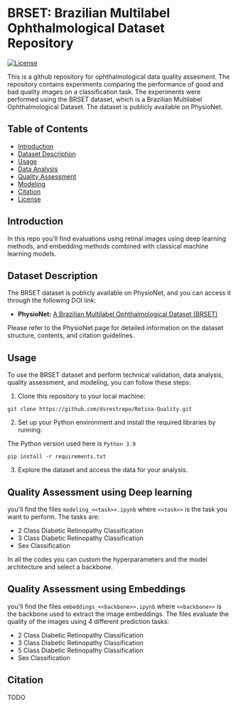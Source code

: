 # BRSET: Brazilian Multilabel Ophthalmological Dataset Repository

[![License](https://img.shields.io/badge/license-MIT-blue.svg)](LICENSE)


This is a github repository for ophthalmological data quality assesment. The repository contains experiments comparing the performance of good and bad quality images on a classification task. The experiments were performed using the BRSET dataset, which is a Brazilian Multilabel Ophthalmological Dataset. The dataset is publicly available on PhysioNet.

## Table of Contents
- [Introduction](#introduction)
- [Dataset Description](#dataset-description)
- [Usage](#usage)
- [Data Analysis](#data-analysis)
- [Quality Assessment](#quality-assessment)
- [Modeling](#modeling)
- [Citation](#citation)
- [License](#license)

## Introduction
In this repo you'll find evaluations using retinal images using deep learning methods, and embedding methods combined with classical machine learning models. 

## Dataset Description
The BRSET dataset is publicly available on PhysioNet, and you can access it through the following DOI link:

- **PhysioNet:** [A Brazilian Multilabel Ophthalmological Dataset (BRSET)](https://doi.org/10.13026/xcxw-8198)

Please refer to the PhysioNet page for detailed information on the dataset structure, contents, and citation guidelines.

## Usage
To use the BRSET dataset and perform technical validation, data analysis, quality assessment, and modeling, you can follow these steps:

1. Clone this repository to your local machine:
```
git clone https://github.com/dsrestrepo/Retina-Quality.git
```

2. Set up your Python environment and install the required libraries by running:

The Python version used here is `Python 3.9`
```
pip install -r requirements.txt
```

3. Explore the dataset and access the data for your analysis.


## Quality Assessment using Deep learning
you'll find the files `modeling_<<task>>.ipynb` where `<<task>>` is the task you want to perform. The tasks are:

* 2 Class Diabetic Retinopathy Classification
* 3 Class Diabetic Retinopathy Classification
* Sex Classification

In all the codes you can custom the hyperparameters and the model architecture and select a backbone.

## Quality Assessment using Embeddings
you'll find the files `embeddings_<<backbone>>.ipynb` where `<<backbone>>` is the backbone used to extract the image embeddings. The files evaluate the quality of the images using 4 different prediction tasks:

* 2 Class Diabetic Retinopathy Classification
* 3 Class Diabetic Retinopathy Classification
* 5 Class Diabetic Retinopathy Classification 
* Sex Classification


## Citation

TODO